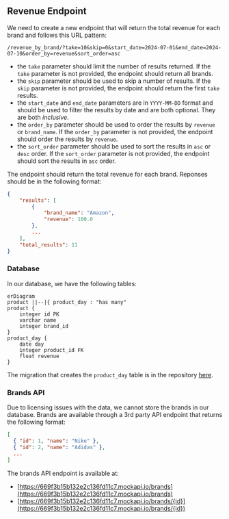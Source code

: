 ## Revenue Endpoint

We need to create a new endpoint that will return the total revenue for each brand and follows this URL pattern:

`/revenue_by_brand/?take=10&skip=0&start_date=2024-07-01&end_date=2024-07-10&order_by=revenue&sort_order=asc`

- the `take` parameter should limit the number of results returned. If the `take` parameter is not provided, the endpoint should return all brands.
- the `skip` parameter should be used to skip a number of results. If the `skip` parameter is not provided, the endpoint should return the first `take` results.
- the `start_date` and `end_date` parameters are in `YYYY-MM-DD` format and should be used to filter the results by date and are both optional. They are both _inclusive_.
- the `order_by` parameter should be used to order the results by `revenue` or `brand_name`. If the `order_by` parameter is not provided, the endpoint should order the results by `revenue`.
- the `sort_order` parameter should be used to sort the results in `asc` or `desc` order. If the `sort_order` parameter is not provided, the endpoint should sort the results in `asc` order.

The endpoint should return the total revenue for each brand. Reponses should be in the following format:

```json
{
    "results": [
        {
            "brand_name": "Amazon",
            "revenue": 100.0
        },
        ...
    ],
    "total_results": 11
}
```

### Database

In our database, we have the following tables:

```mermaid
erDiagram
product ||--|{ product_day : "has many"
product {
    integer id PK
    varchar name
    integer brand_id
}
product_day {
    date day
    integer product_id FK
    float revenue
}
```

The migration that creates the `product_day` table is in the repository [here](../migrations/20240723_01_Hwf5L-add-initial-tables.sql).

### Brands API

Due to licensing issues with the data, we cannot store the brands in our database.
Brands are available through a 3rd party API endpoint that returns the following format:

```json
[
  { "id": 1, "name": "Nike" },
  { "id": 2, "name": "Adidas" },
  ...
]
```

The brands API endpoint is available at:

- [https://669f3b15b132e2c136fd11c7.mockapi.io/brands](https://669f3b15b132e2c136fd11c7.mockapi.io/brands)
- [https://669f3b15b132e2c136fd11c7.mockapi.io/brands/{id}](https://669f3b15b132e2c136fd11c7.mockapi.io/brands/{id})
